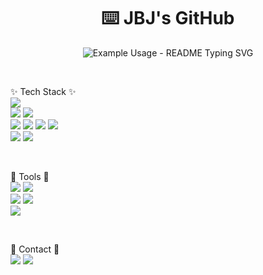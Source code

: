 <p align="center">
  <h1 align="center">⌨️ JBJ's GitHub</h3>
</p>

<p align="center">
  <img src="https://readme-typing-svg.demolab.com/?lines=Welcome+to+JBJ's+GitHub!;조범준의+깃허브에+오신걸+환영합니다!;&font=Fira%20Code&center=true&width=380&height=50&duration=4000&pause=1000" alt="Example Usage - README Typing SVG">
</p>

<br/>

✨ Tech Stack ✨
<br/>
<img src="https://img.shields.io/badge/React-20232a.svg?style=for-the-badge&logo=react&logoColor=61DAFB" />
<br/>
<img src="https://img.shields.io/badge/javascript-20232a?style=for-the-badge&logo=javascript&logoColor=#F7DF1E.svg" />
<img src="https://img.shields.io/badge/typescript-20232a?style=for-the-badge&logo=typescript&logoColor=#3178C6.svg" />
<br/>
<img src="https://img.shields.io/badge/html5-20232a?style=for-the-badge&logo=html5&logoColor=#E34F26.svg" />
<img src="https://img.shields.io/badge/tailwind+css-20232a?style=for-the-badge&logo=tailwindcss&logoColor=#06B6D4.svg" />
<img src="https://img.shields.io/badge/vanillaextract+css-20232a?style=for-the-badge&logo=css3&logoColor=#ECD53F.svg" />
<img src="https://img.shields.io/badge/css3-20232a?style=for-the-badge&logo=css3&logoColor=#1572B6.svg" />
<br/>
<img src="https://img.shields.io/badge/tanstackquery-20232a?style=for-the-badge&logo=reactquery&logoColor=#FF4154.svg" />
<img src="https://img.shields.io/badge/reactrouter-20232a?style=for-the-badge&logo=reactrouter&logoColor=#CA4245.svg" />

<br/>

🔨 Tools 🔨
<br/>
<img src="https://img.shields.io/badge/git-61DAFB?style=for-the-badge&logo=git&logoColor=61DAFB.svg" />
<img src="https://img.shields.io/badge/reactrouter-20232a?style=for-the-badge&logo=reactrouter&logoColor=#CA4245.svg" />
<br/>
<img src="https://img.shields.io/badge/reactrouter-20232a?style=for-the-badge&logo=reactrouter&logoColor=#CA4245.svg" />
<img src="https://img.shields.io/badge/reactrouter-20232a?style=for-the-badge&logo=reactrouter&logoColor=#CA4245.svg" />
<br/>
<img src="https://img.shields.io/badge/reactrouter-20232a?style=for-the-badge&logo=reactrouter&logoColor=#CA4245.svg" />

<br/>

📌 Contact 📌
<br/>
<img src="https://img.shields.io/badge/reactrouter-20232a?style=for-the-badge&logo=reactrouter&logoColor=#CA4245.svg" />
<img src="https://img.shields.io/badge/reactrouter-20232a?style=for-the-badge&logo=reactrouter&logoColor=#CA4245.svg" />
